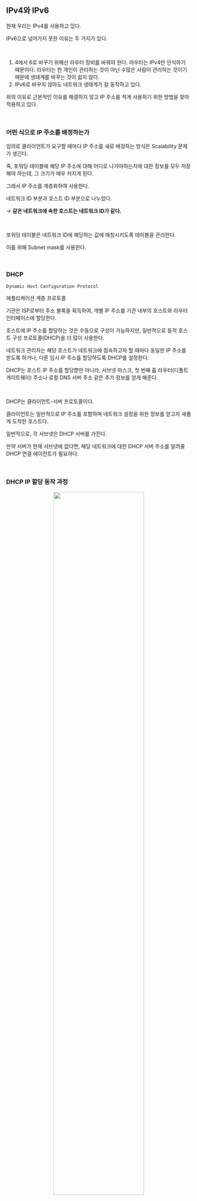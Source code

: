 ## IPv4와 IPv6

현재 우리는 IPv4를 사용하고 있다.

IPv6으로 넘어가지 못한 이유는 두 가지가 있다.

<br />

1. 4에서 6로 바꾸기 위해선 라우터 장비를 바꿔야 한다.
   라우터는 IPv4만 인식하기 때문이다.
   라우터는 한 개인이 관리하는 것이 아닌 수많은 사람이 관리하는 것이기 때문에 생태계를 바꾸는 것이 쉽지 않다.<br />
2. IPv6로 바꾸지 않아도 네트워크 생태계가 잘 동작하고 있다.

위의 이유로 근본적인 이유를 해결하지 않고 IP 주소를 적게 사용하기 위한 방법을 찾아 적용하고 있다.

<br />

### 어떤 식으로 IP 주소를 배정하는가

임의로 클라이언트가 요구할 때마다 IP 주소를 새로 배정하는 방식은 Scalability 문제가 생긴다.

즉, 포워딩 테이블에 해당 IP 주소에 대해 어디로 나가야하는지에 대한 정보를 모두 저장해야 하는데, 그 크기가 매우 커지게 된다.

그래서 IP 주소를 계층화하여 사용한다.

네트워크 ID 부분과 호스트 ID 부분으로 나누었다.

→ **같은 네트워크에 속한 호스트는 네트워크 ID가 같다.**

<br />

포워딩 테이블은 네트워크 ID에 해당하는 값에 매칭시키도록 테이블을 관리한다.

이를 위해 Subnet mask를 사용한다.

<br />

### DHCP

`Dynamic Host Configuration Protocol`

애플리케이션 계층 프로토콜

기관은 ISP로부터 주소 블록을 획득하여, 개별 IP 주소를 기관 내부의 호스트와 라우터 인터페이스에 할당한다.

호스트에 IP 주소를 할당하는 것은 수동으로 구성이 가능하지만, 일반적으로 동적 호스트 구성 프로토콜(DHCP)을 더 많이 사용한다.

네트워크 관리자는 해당 호스트가 네트워크에 접속하고자 할 때마다 동일한 IP 주소를 받도록 하거나, 다른 임시 IP 주소를 할당하도록 DHCP를 설정한다.

DHCP는 호스트 IP 주소를 할당뿐만 아니라, 서브넷 마스크, 첫 번째 홉 라우터(디폴트 게이트웨이) 주소나 로컬 DNS 서버 주소 같은 추가 정보를 얻게 해준다.

<br />

DHCP는 클라이언트-서버 프로토콜이다.

클라이언트는 일반적으로 IP 주소를 포함하며 네트워크 설정을 위한 정보를 얻고자 새롭게 도착한 호스트다.

일반적으로, 각 서브넷은 DHCP 서버를 가진다.

만약 서버가 현재 서브넷에 없다면, 해당 네트워크에 대한 DHCP 서버 주소를 알려줄 DHCP 연결 에이전트가 필요하다.

<br />

### DHCP IP 할당 동작 과정

<p align="center">
  <img src="https://github.com/user-attachments/assets/d6a322a2-1325-4489-a01a-13c09d81c256" width="70%"/>
</p>

1. **DHCP discover**<br />
   새롭게 도착한 호스트는 상호작용할 DHCP를 발견한다.
   호스트는 자신이 접속될 네트워크의 IP 주소를 알지 못하며 해당 네트워크의 DHCP 서버 주소도 모른다.
   이때 DHCP 클라이언트는 DHCP discover 메시지를 포함하는 IP 데이터그램을 목적지 주소를 255.255.255.255로 설정하여 브로드캐스트한다.

2. **DHCP offer**<br />
   DHCP discover 메시지를 받은 DHCP 서버는 DHCP offer 메시지를 클라이언트에게 응답한다.
   이때에도 브로드캐스트 주소를 사용하여 서브넷의 모든 노드로 이 메시지를 브로드캐스트 한다.
   서브넷에는 여러 DHCP가 존재하기 때문에, 클라이언트는 여러 DHCP 제공 메시지로부터 가장 최적의 위치에 있는 DHCP 서버를 선택한다.
   각각의 서버 제공 메시지는 수신된 discover 메시지의 트랜잭션 ID, 클라이언트에 제공된 IP 주소, 네트워크 마스크, IP 주소 임대 기간을 포함한다.
3. **DHCP request**<br />
   클라이언트는 서버로부터 받은 메시지들 중 선택하여 선택한 IP 주소를 사용하겠다고 브로드캐스트한다.
   브로드캐스트하는 이유는, offer를 받은 다른 DHCP 서버들에게도 알리기 위해서다.
4. **DHCP ACK**<br />
   서버는 request 메시지에 대한 응답 메시지를 보낸다.
   클라이언트가 DHCP ACK 메시지를 받으면, 상호작용은 종료되고 클라이언트는 DHCP 할당 IP 주소를 임대 기간동안 사용할 수 있다.

<br />

## NAT

`Network Address Translation`

내부적으로만 서로 다른 사설 IP를 할당하고, 외부로 나갈 땐 사설 IP를 공인 IP (gateway의 IP 주소)로 변환하여 전달한다.

IP 전환시 포트번호까지 바꾼 이유는 사설 IP 내에선 포트 번호가 겹칠 수 있기 때문이다.

NAT를 사용해서 공인 IP의 사용을 줄이고 내부적으로 사용하는 사설 IP가 늘어남으로써 IPv4를 아직까지 사용할 수 있는 것이다.

<br />

### NAT 사설 IP 사용의 문제

하나의 문제는, 사설 IP를 사용하는 호스트는 클라이언트의 역할로서만 동작하기 때문에, 서버로서의 역할은 할 수 없다.

따라서 사설 IP 내에서 서버를 만들어 배포해도 정상적으로 동작하지 않는다.

정상동작하기 위해선 NAT table에 직접 IP 주소와 포트번호를 작성하여 추가해주어야 한다.

또 하나는, 라우터에서 공인 IP를 사설 IP로 변환하여 호스트를 특정하게 되는데, 이때 Destination IP 주소는 동일하고 Port 번호만 달라져 그 port 번호로 호스트를 특정한다.

원래 IP 주소는 호스트를 구분하는데 사용하고, port 번호는 프로세스를 특정하기 위해 사용한다.

하지만 그 역할이 아닌 다른 역할로서 사용하고 있기 때문에, 실제 port 번호의 제용도를 사용하지 못한다.

<br />

## IPv6

IPv4보다 큰 IP 주소 공간의 필요에 따라, 새로운 IP 프로토콜인 IPv6가 개발되었다.

<br />

### 변화된 사항

- **확장된 주소 기능**<br />
  IPv6는 IP 주소 크기를 32비트에서 128비트로 확장했다.
  IPv6는 유니캐스트, 멀티캐스트 주소뿐만 아니라, 새로운 주소 형태인 애니캐스트 주소가 도입되었다.

- **간소화된 40바이트 헤더**<br />
- **흐름 레이블링**<br />
  비 디폴트 품질 서비스나 실시간 서비스 같은 특별한 처리를 요청하는 송신자에 대해 특정 흐름에 속하는 패킷 레이블링을 가능하게 한다고 한다.

<br />

### IPv6 데이터그램 포맷

<p align="center">
  <img src="https://github.com/user-attachments/assets/2b307301-f65a-406c-9ff9-61cc19aaba2c" width="70%"/>
</p>

<p align="center">
  <img src="https://github.com/user-attachments/assets/594f11fd-53b3-433b-ab6f-7bb1bc064514" width="70%"/>
</p>

- **버전**<br />
  4비트 필드로 IP 버전 번호를 인식한다.

- **트래픽 클래스**<br />
  8비트 필드는 흐름 내의 SMTP 이메일 같은 애플리케이션의 데이터그램보다 VoIP같은 특정 애플리케이션 데이터그램에 우선순위를 부여하는 데 사용된다.
- **흐름 레이블**<br />
  20비트 필드는 데이터그램의 흐름을 인식하는데 사용된다.
- **페이로드 길이**<br />
  16비트의 필드이며 IPv6 데이터그램에서 고정 길이 40바이트 패킷 헤더 뒤에 나오는 바이트 길이이다.(부호 없는 정수)
- **다음 헤더**<br />
  이 필드는 데이터그램의 내용이 전달될 프로토콜을 구분한다. IPv4의 프로토콜 필드와 같다.

- **홉 제한**<br />
- **출발지와 목적지 주소**<br />
- **데이터**<br />
  데이터그램이 목적지에 도착하면 IP 데이터그램에서 페이로드를 제거한 후, 다음 헤더 필드에 명시한 프로토콜에 전달한다.

<br />

### IPv4와 달리 사라진 필드

- 단편화 재결합<br />
  IPv6에서는 단편화와 재결합을 출발지와 목적지만이 수행한다.
  라우터가 받은 IPv6 데이터그램이 너무 커서 출력 링크로 전달할 수 없다면, 라우터는 데이터그램을 폐기하고 오류 메시지를 송신자에게 보낸다.
  송신자는 데이터를 IP 데이터그램 크기를 줄여서 다시 보낸다.
  단편화와 재결합은 시간이 걸리므로 라우터에서 이 기능을 삭제하고 종단 시스템이 하게 하면 네트워크에서 IP 전달 속도가 증가한다.
- 헤더 체크섬
  트랜스포트 계층 프로토콜과 데이터 링크 프로토콜은 체크섬을 수행하므로 IP 설계자는 네트워크 계층의 체크섬 기능이 반복되는 것으로 생략해도 될 것이라 생각했다.
- 옵션
  옵션 필드는 더 이상 표준 IP 헤더 필드가 아니다.
